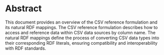 # Abstract

This document provides an overview of the CSV reference formulation and its natural RDF mappings. The CSV reference formulation describes how to access and reference data within CSV data sources by column name. The natural RDF mappings define the process of converting CSV data types into their corresponding RDF literals, ensuring compatibility and interoperability with RDF standards. 
